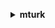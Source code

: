 **<details ><summary style="color:none;">mturk</summary><blockquote>**

- **<details><summary style="color:none;"><b><u>accept-qualification-request</b></u></summary><blockquote>**

  * **<p style="color:none;">--qualification-request-id</p>**
  * **<p style="color:none;">--integer-value</p>**
  * **<p style="color:none;">--cli-input-json</p>**
  * **<p style="color:none;">--cli-input-yaml</p>**
  * **<p style="color:none;">--generate-cli-skeleton</p>**
  </br>
  **<p style="color:red;">Description</p>**
  </br>
  ## **Examples**
  ```bash

  ```
  ```json

  ```


- **<details><summary style="color:none;"><b><u>approve-assignment</b></u></summary><blockquote>**

  * **<p style="color:none;">--assignment-id</p>**
  * **<p style="color:none;">--requester-feedback</p>**
  * **<p style="color:none;">--override-rejection</p>**
  * **<p style="color:none;">--no-override-rejection</p>**
  * **<p style="color:none;">--cli-input-json</p>**
  * **<p style="color:none;">--cli-input-yaml</p>**
  * **<p style="color:none;">--generate-cli-skeleton</p>**
  </br>
  **<p style="color:red;">Description</p>**
  </br>
  ## **Examples**
  ```bash

  ```
  ```json

  ```


- **<details><summary style="color:none;"><b><u>associate-qualification-with-worker</b></u></summary><blockquote>**

  * **<p style="color:none;">--qualification-type-id</p>**
  * **<p style="color:none;">--worker-id</p>**
  * **<p style="color:none;">--integer-value</p>**
  * **<p style="color:none;">--send-notification</p>**
  * **<p style="color:none;">--no-send-notification</p>**
  * **<p style="color:none;">--cli-input-json</p>**
  * **<p style="color:none;">--cli-input-yaml</p>**
  * **<p style="color:none;">--generate-cli-skeleton</p>**
  </br>
  **<p style="color:red;">Description</p>**
  </br>
  ## **Examples**
  ```bash

  ```
  ```json

  ```


- **<details><summary style="color:none;"><b><u>create-additional-assignments-for-hit</b></u></summary><blockquote>**

  * **<p style="color:none;">--hit-id</p>**
  * **<p style="color:none;">--number-of-additional-assignments</p>**
  * **<p style="color:none;">--unique-request-token</p>**
  * **<p style="color:none;">--cli-input-json</p>**
  * **<p style="color:none;">--cli-input-yaml</p>**
  * **<p style="color:none;">--generate-cli-skeleton</p>**
  </br>
  **<p style="color:red;">Description</p>**
  </br>
  ## **Examples**
  ```bash

  ```
  ```json

  ```


- **<details><summary style="color:none;"><b><u>create-hit</b></u></summary><blockquote>**

  * **<p style="color:none;">--max-assignments</p>**
  * **<p style="color:none;">--auto-approval-delay-in-seconds</p>**
  * **<p style="color:none;">--lifetime-in-seconds</p>**
  * **<p style="color:none;">--assignment-duration-in-seconds</p>**
  * **<p style="color:none;">--reward</p>**
  * **<p style="color:none;">--title</p>**
  * **<p style="color:none;">--keywords</p>**
  * **<p style="color:none;">--description</p>**
  * **<p style="color:none;">--question</p>**
  * **<p style="color:none;">--requester-annotation</p>**
  * **<p style="color:none;">--qualification-requirements</p>**
  * **<p style="color:none;">--unique-request-token</p>**
  * **<p style="color:none;">--assignment-review-policy</p>**
  * **<p style="color:none;">--hit-review-policy</p>**
  * **<p style="color:none;">--hit-layout-id</p>**
  * **<p style="color:none;">--hit-layout-parameters</p>**
  * **<p style="color:none;">--cli-input-json</p>**
  * **<p style="color:none;">--cli-input-yaml</p>**
  * **<p style="color:none;">--generate-cli-skeleton</p>**
  </br>
  **<p style="color:red;">Description</p>**
  </br>
  ## **Examples**
  ```bash

  ```
  ```json

  ```


- **<details><summary style="color:none;"><b><u>create-hit-type</b></u></summary><blockquote>**

  * **<p style="color:none;">--auto-approval-delay-in-seconds</p>**
  * **<p style="color:none;">--assignment-duration-in-seconds</p>**
  * **<p style="color:none;">--reward</p>**
  * **<p style="color:none;">--title</p>**
  * **<p style="color:none;">--keywords</p>**
  * **<p style="color:none;">--description</p>**
  * **<p style="color:none;">--qualification-requirements</p>**
  * **<p style="color:none;">--cli-input-json</p>**
  * **<p style="color:none;">--cli-input-yaml</p>**
  * **<p style="color:none;">--generate-cli-skeleton</p>**
  </br>
  **<p style="color:red;">Description</p>**
  </br>
  ## **Examples**
  ```bash

  ```
  ```json

  ```


- **<details><summary style="color:none;"><b><u>create-hit-with-hit-type</b></u></summary><blockquote>**

  * **<p style="color:none;">--hit-type-id</p>**
  * **<p style="color:none;">--max-assignments</p>**
  * **<p style="color:none;">--lifetime-in-seconds</p>**
  * **<p style="color:none;">--question</p>**
  * **<p style="color:none;">--requester-annotation</p>**
  * **<p style="color:none;">--unique-request-token</p>**
  * **<p style="color:none;">--assignment-review-policy</p>**
  * **<p style="color:none;">--hit-review-policy</p>**
  * **<p style="color:none;">--hit-layout-id</p>**
  * **<p style="color:none;">--hit-layout-parameters</p>**
  * **<p style="color:none;">--cli-input-json</p>**
  * **<p style="color:none;">--cli-input-yaml</p>**
  * **<p style="color:none;">--generate-cli-skeleton</p>**
  </br>
  **<p style="color:red;">Description</p>**
  </br>
  ## **Examples**
  ```bash

  ```
  ```json

  ```


- **<details><summary style="color:none;"><b><u>create-qualification-type</b></u></summary><blockquote>**

  * **<p style="color:none;">--name</p>**
  * **<p style="color:none;">--keywords</p>**
  * **<p style="color:none;">--description</p>**
  * **<p style="color:none;">--qualification-type-status</p>**
  * **<p style="color:none;">--retry-delay-in-seconds</p>**
  * **<p style="color:none;">--test</p>**
  * **<p style="color:none;">--answer-key</p>**
  * **<p style="color:none;">--test-duration-in-seconds</p>**
  * **<p style="color:none;">--auto-granted</p>**
  * **<p style="color:none;">--no-auto-granted</p>**
  * **<p style="color:none;">--auto-granted-value</p>**
  * **<p style="color:none;">--cli-input-json</p>**
  * **<p style="color:none;">--cli-input-yaml</p>**
  * **<p style="color:none;">--generate-cli-skeleton</p>**
  </br>
  **<p style="color:red;">Description</p>**
  </br>
  ## **Examples**
  ```bash

  ```
  ```json

  ```


- **<details><summary style="color:none;"><b><u>create-worker-block</b></u></summary><blockquote>**

  * **<p style="color:none;">--worker-id</p>**
  * **<p style="color:none;">--reason</p>**
  * **<p style="color:none;">--cli-input-json</p>**
  * **<p style="color:none;">--cli-input-yaml</p>**
  * **<p style="color:none;">--generate-cli-skeleton</p>**
  </br>
  **<p style="color:red;">Description</p>**
  </br>
  ## **Examples**
  ```bash

  ```
  ```json

  ```


- **<details><summary style="color:none;"><b><u>delete-hit</b></u></summary><blockquote>**

  * **<p style="color:none;">--hit-id</p>**
  * **<p style="color:none;">--cli-input-json</p>**
  * **<p style="color:none;">--cli-input-yaml</p>**
  * **<p style="color:none;">--generate-cli-skeleton</p>**
  </br>
  **<p style="color:red;">Description</p>**
  </br>
  ## **Examples**
  ```bash

  ```
  ```json

  ```


- **<details><summary style="color:none;"><b><u>delete-qualification-type</b></u></summary><blockquote>**

  * **<p style="color:none;">--qualification-type-id</p>**
  * **<p style="color:none;">--cli-input-json</p>**
  * **<p style="color:none;">--cli-input-yaml</p>**
  * **<p style="color:none;">--generate-cli-skeleton</p>**
  </br>
  **<p style="color:red;">Description</p>**
  </br>
  ## **Examples**
  ```bash

  ```
  ```json

  ```


- **<details><summary style="color:none;"><b><u>delete-worker-block</b></u></summary><blockquote>**

  * **<p style="color:none;">--worker-id</p>**
  * **<p style="color:none;">--reason</p>**
  * **<p style="color:none;">--cli-input-json</p>**
  * **<p style="color:none;">--cli-input-yaml</p>**
  * **<p style="color:none;">--generate-cli-skeleton</p>**
  </br>
  **<p style="color:red;">Description</p>**
  </br>
  ## **Examples**
  ```bash

  ```
  ```json

  ```


- **<details><summary style="color:none;"><b><u>disassociate-qualification-from-worker</b></u></summary><blockquote>**

  * **<p style="color:none;">--worker-id</p>**
  * **<p style="color:none;">--qualification-type-id</p>**
  * **<p style="color:none;">--reason</p>**
  * **<p style="color:none;">--cli-input-json</p>**
  * **<p style="color:none;">--cli-input-yaml</p>**
  * **<p style="color:none;">--generate-cli-skeleton</p>**
  </br>
  **<p style="color:red;">Description</p>**
  </br>
  ## **Examples**
  ```bash

  ```
  ```json

  ```


- **<details><summary style="color:none;"><b><u>get-account-balance</b></u></summary><blockquote>**

  * **<p style="color:none;">--cli-input-json</p>**
  * **<p style="color:none;">--cli-input-yaml</p>**
  * **<p style="color:none;">--generate-cli-skeleton</p>**
  </br>
  **<p style="color:red;">Description</p>**
  </br>
  ## **Examples**
  ```bash

  ```
  ```json

  ```


- **<details><summary style="color:none;"><b><u>get-assignment</b></u></summary><blockquote>**

  * **<p style="color:none;">--assignment-id</p>**
  * **<p style="color:none;">--cli-input-json</p>**
  * **<p style="color:none;">--cli-input-yaml</p>**
  * **<p style="color:none;">--generate-cli-skeleton</p>**
  </br>
  **<p style="color:red;">Description</p>**
  </br>
  ## **Examples**
  ```bash

  ```
  ```json

  ```


- **<details><summary style="color:none;"><b><u>get-file-upload-url</b></u></summary><blockquote>**

  * **<p style="color:none;">--assignment-id</p>**
  * **<p style="color:none;">--question-identifier</p>**
  * **<p style="color:none;">--cli-input-json</p>**
  * **<p style="color:none;">--cli-input-yaml</p>**
  * **<p style="color:none;">--generate-cli-skeleton</p>**
  </br>
  **<p style="color:red;">Description</p>**
  </br>
  ## **Examples**
  ```bash

  ```
  ```json

  ```


- **<details><summary style="color:none;"><b><u>get-hit</b></u></summary><blockquote>**

  * **<p style="color:none;">--hit-id</p>**
  * **<p style="color:none;">--cli-input-json</p>**
  * **<p style="color:none;">--cli-input-yaml</p>**
  * **<p style="color:none;">--generate-cli-skeleton</p>**
  </br>
  **<p style="color:red;">Description</p>**
  </br>
  ## **Examples**
  ```bash

  ```
  ```json

  ```


- **<details><summary style="color:none;"><b><u>get-qualification-score</b></u></summary><blockquote>**

  * **<p style="color:none;">--qualification-type-id</p>**
  * **<p style="color:none;">--worker-id</p>**
  * **<p style="color:none;">--cli-input-json</p>**
  * **<p style="color:none;">--cli-input-yaml</p>**
  * **<p style="color:none;">--generate-cli-skeleton</p>**
  </br>
  **<p style="color:red;">Description</p>**
  </br>
  ## **Examples**
  ```bash

  ```
  ```json

  ```


- **<details><summary style="color:none;"><b><u>get-qualification-type</b></u></summary><blockquote>**

  * **<p style="color:none;">--qualification-type-id</p>**
  * **<p style="color:none;">--cli-input-json</p>**
  * **<p style="color:none;">--cli-input-yaml</p>**
  * **<p style="color:none;">--generate-cli-skeleton</p>**
  </br>
  **<p style="color:red;">Description</p>**
  </br>
  ## **Examples**
  ```bash

  ```
  ```json

  ```


- **<details><summary style="color:none;"><b><u>help</b></u></summary><blockquote>**

  * **<p style="color:none;"></p>**
  </br>
  **<p style="color:red;">Description</p>**
  </br>
  ## **Examples**
  ```bash

  ```
  ```json

  ```


- **<details><summary style="color:none;"><b><u>list-assignments-for-hit</b></u></summary><blockquote>**

  * **<p style="color:none;">--hit-id</p>**
  * **<p style="color:none;">--assignment-statuses</p>**
  * **<p style="color:none;">--cli-input-json</p>**
  * **<p style="color:none;">--cli-input-yaml</p>**
  * **<p style="color:none;">--starting-token</p>**
  * **<p style="color:none;">--page-size</p>**
  * **<p style="color:none;">--max-items</p>**
  * **<p style="color:none;">--generate-cli-skeleton</p>**
  </br>
  **<p style="color:red;">Description</p>**
  </br>
  ## **Examples**
  ```bash

  ```
  ```json

  ```


- **<details><summary style="color:none;"><b><u>list-bonus-payments</b></u></summary><blockquote>**

  * **<p style="color:none;">--hit-id</p>**
  * **<p style="color:none;">--assignment-id</p>**
  * **<p style="color:none;">--cli-input-json</p>**
  * **<p style="color:none;">--cli-input-yaml</p>**
  * **<p style="color:none;">--starting-token</p>**
  * **<p style="color:none;">--page-size</p>**
  * **<p style="color:none;">--max-items</p>**
  * **<p style="color:none;">--generate-cli-skeleton</p>**
  </br>
  **<p style="color:red;">Description</p>**
  </br>
  ## **Examples**
  ```bash

  ```
  ```json

  ```


- **<details><summary style="color:none;"><b><u>list-hits</b></u></summary><blockquote>**

  * **<p style="color:none;">--cli-input-json</p>**
  * **<p style="color:none;">--cli-input-yaml</p>**
  * **<p style="color:none;">--starting-token</p>**
  * **<p style="color:none;">--page-size</p>**
  * **<p style="color:none;">--max-items</p>**
  * **<p style="color:none;">--generate-cli-skeleton</p>**
  </br>
  **<p style="color:red;">Description</p>**
  </br>
  ## **Examples**
  ```bash

  ```
  ```json

  ```


- **<details><summary style="color:none;"><b><u>list-hits-for-qualification-type</b></u></summary><blockquote>**

  * **<p style="color:none;">--qualification-type-id</p>**
  * **<p style="color:none;">--cli-input-json</p>**
  * **<p style="color:none;">--cli-input-yaml</p>**
  * **<p style="color:none;">--starting-token</p>**
  * **<p style="color:none;">--page-size</p>**
  * **<p style="color:none;">--max-items</p>**
  * **<p style="color:none;">--generate-cli-skeleton</p>**
  </br>
  **<p style="color:red;">Description</p>**
  </br>
  ## **Examples**
  ```bash

  ```
  ```json

  ```


- **<details><summary style="color:none;"><b><u>list-qualification-requests</b></u></summary><blockquote>**

  * **<p style="color:none;">--qualification-type-id</p>**
  * **<p style="color:none;">--cli-input-json</p>**
  * **<p style="color:none;">--cli-input-yaml</p>**
  * **<p style="color:none;">--starting-token</p>**
  * **<p style="color:none;">--page-size</p>**
  * **<p style="color:none;">--max-items</p>**
  * **<p style="color:none;">--generate-cli-skeleton</p>**
  </br>
  **<p style="color:red;">Description</p>**
  </br>
  ## **Examples**
  ```bash

  ```
  ```json

  ```


- **<details><summary style="color:none;"><b><u>list-qualification-types</b></u></summary><blockquote>**

  * **<p style="color:none;">--must-be-requestable</p>**
  * **<p style="color:none;">--no-must-be-requestable</p>**
  * **<p style="color:none;">--must-be-owned-by-caller</p>**
  * **<p style="color:none;">--no-must-be-owned-by-caller</p>**
  * **<p style="color:none;">--types-query</p>**
  * **<p style="color:none;">--cli-input-json</p>**
  * **<p style="color:none;">--cli-input-yaml</p>**
  * **<p style="color:none;">--starting-token</p>**
  * **<p style="color:none;">--page-size</p>**
  * **<p style="color:none;">--max-items</p>**
  * **<p style="color:none;">--generate-cli-skeleton</p>**
  </br>
  **<p style="color:red;">Description</p>**
  </br>
  ## **Examples**
  ```bash

  ```
  ```json

  ```


- **<details><summary style="color:none;"><b><u>list-reviewable-hits</b></u></summary><blockquote>**

  * **<p style="color:none;">--hit-type-id</p>**
  * **<p style="color:none;">--status</p>**
  * **<p style="color:none;">--cli-input-json</p>**
  * **<p style="color:none;">--cli-input-yaml</p>**
  * **<p style="color:none;">--starting-token</p>**
  * **<p style="color:none;">--page-size</p>**
  * **<p style="color:none;">--max-items</p>**
  * **<p style="color:none;">--generate-cli-skeleton</p>**
  </br>
  **<p style="color:red;">Description</p>**
  </br>
  ## **Examples**
  ```bash

  ```
  ```json

  ```


- **<details><summary style="color:none;"><b><u>list-review-policy-results-for-hit</b></u></summary><blockquote>**

  * **<p style="color:none;">--hit-id</p>**
  * **<p style="color:none;">--policy-levels</p>**
  * **<p style="color:none;">--retrieve-actions</p>**
  * **<p style="color:none;">--no-retrieve-actions</p>**
  * **<p style="color:none;">--retrieve-results</p>**
  * **<p style="color:none;">--no-retrieve-results</p>**
  * **<p style="color:none;">--next-token</p>**
  * **<p style="color:none;">--max-results</p>**
  * **<p style="color:none;">--cli-input-json</p>**
  * **<p style="color:none;">--cli-input-yaml</p>**
  * **<p style="color:none;">--generate-cli-skeleton</p>**
  </br>
  **<p style="color:red;">Description</p>**
  </br>
  ## **Examples**
  ```bash

  ```
  ```json

  ```


- **<details><summary style="color:none;"><b><u>list-worker-blocks</b></u></summary><blockquote>**

  * **<p style="color:none;">--cli-input-json</p>**
  * **<p style="color:none;">--cli-input-yaml</p>**
  * **<p style="color:none;">--starting-token</p>**
  * **<p style="color:none;">--page-size</p>**
  * **<p style="color:none;">--max-items</p>**
  * **<p style="color:none;">--generate-cli-skeleton</p>**
  </br>
  **<p style="color:red;">Description</p>**
  </br>
  ## **Examples**
  ```bash

  ```
  ```json

  ```


- **<details><summary style="color:none;"><b><u>list-workers-with-qualification-type</b></u></summary><blockquote>**

  * **<p style="color:none;">--qualification-type-id</p>**
  * **<p style="color:none;">--status</p>**
  * **<p style="color:none;">--cli-input-json</p>**
  * **<p style="color:none;">--cli-input-yaml</p>**
  * **<p style="color:none;">--starting-token</p>**
  * **<p style="color:none;">--page-size</p>**
  * **<p style="color:none;">--max-items</p>**
  * **<p style="color:none;">--generate-cli-skeleton</p>**
  </br>
  **<p style="color:red;">Description</p>**
  </br>
  ## **Examples**
  ```bash

  ```
  ```json

  ```


- **<details><summary style="color:none;"><b><u>notify-workers</b></u></summary><blockquote>**

  * **<p style="color:none;">--subject</p>**
  * **<p style="color:none;">--message-text</p>**
  * **<p style="color:none;">--worker-ids</p>**
  * **<p style="color:none;">--cli-input-json</p>**
  * **<p style="color:none;">--cli-input-yaml</p>**
  * **<p style="color:none;">--generate-cli-skeleton</p>**
  </br>
  **<p style="color:red;">Description</p>**
  </br>
  ## **Examples**
  ```bash

  ```
  ```json

  ```


- **<details><summary style="color:none;"><b><u>reject-assignment</b></u></summary><blockquote>**

  * **<p style="color:none;">--assignment-id</p>**
  * **<p style="color:none;">--requester-feedback</p>**
  * **<p style="color:none;">--cli-input-json</p>**
  * **<p style="color:none;">--cli-input-yaml</p>**
  * **<p style="color:none;">--generate-cli-skeleton</p>**
  </br>
  **<p style="color:red;">Description</p>**
  </br>
  ## **Examples**
  ```bash

  ```
  ```json

  ```


- **<details><summary style="color:none;"><b><u>reject-qualification-request</b></u></summary><blockquote>**

  * **<p style="color:none;">--qualification-request-id</p>**
  * **<p style="color:none;">--reason</p>**
  * **<p style="color:none;">--cli-input-json</p>**
  * **<p style="color:none;">--cli-input-yaml</p>**
  * **<p style="color:none;">--generate-cli-skeleton</p>**
  </br>
  **<p style="color:red;">Description</p>**
  </br>
  ## **Examples**
  ```bash

  ```
  ```json

  ```


- **<details><summary style="color:none;"><b><u>send-bonus</b></u></summary><blockquote>**

  * **<p style="color:none;">--worker-id</p>**
  * **<p style="color:none;">--bonus-amount</p>**
  * **<p style="color:none;">--assignment-id</p>**
  * **<p style="color:none;">--reason</p>**
  * **<p style="color:none;">--unique-request-token</p>**
  * **<p style="color:none;">--cli-input-json</p>**
  * **<p style="color:none;">--cli-input-yaml</p>**
  * **<p style="color:none;">--generate-cli-skeleton</p>**
  </br>
  **<p style="color:red;">Description</p>**
  </br>
  ## **Examples**
  ```bash

  ```
  ```json

  ```


- **<details><summary style="color:none;"><b><u>send-test-event-notification</b></u></summary><blockquote>**

  * **<p style="color:none;">--notification</p>**
  * **<p style="color:none;">--test-event-type</p>**
  * **<p style="color:none;">--cli-input-json</p>**
  * **<p style="color:none;">--cli-input-yaml</p>**
  * **<p style="color:none;">--generate-cli-skeleton</p>**
  </br>
  **<p style="color:red;">Description</p>**
  </br>
  ## **Examples**
  ```bash

  ```
  ```json

  ```


- **<details><summary style="color:none;"><b><u>update-expiration-for-hit</b></u></summary><blockquote>**

  * **<p style="color:none;">--hit-id</p>**
  * **<p style="color:none;">--expire-at</p>**
  * **<p style="color:none;">--cli-input-json</p>**
  * **<p style="color:none;">--cli-input-yaml</p>**
  * **<p style="color:none;">--generate-cli-skeleton</p>**
  </br>
  **<p style="color:red;">Description</p>**
  </br>
  ## **Examples**
  ```bash

  ```
  ```json

  ```


- **<details><summary style="color:none;"><b><u>update-hit-review-status</b></u></summary><blockquote>**

  * **<p style="color:none;">--hit-id</p>**
  * **<p style="color:none;">--revert</p>**
  * **<p style="color:none;">--no-revert</p>**
  * **<p style="color:none;">--cli-input-json</p>**
  * **<p style="color:none;">--cli-input-yaml</p>**
  * **<p style="color:none;">--generate-cli-skeleton</p>**
  </br>
  **<p style="color:red;">Description</p>**
  </br>
  ## **Examples**
  ```bash

  ```
  ```json

  ```


- **<details><summary style="color:none;"><b><u>update-hit-type-of-hit</b></u></summary><blockquote>**

  * **<p style="color:none;">--hit-id</p>**
  * **<p style="color:none;">--hit-type-id</p>**
  * **<p style="color:none;">--cli-input-json</p>**
  * **<p style="color:none;">--cli-input-yaml</p>**
  * **<p style="color:none;">--generate-cli-skeleton</p>**
  </br>
  **<p style="color:red;">Description</p>**
  </br>
  ## **Examples**
  ```bash

  ```
  ```json

  ```


- **<details><summary style="color:none;"><b><u>update-notification-settings</b></u></summary><blockquote>**

  * **<p style="color:none;">--hit-type-id</p>**
  * **<p style="color:none;">--notification</p>**
  * **<p style="color:none;">--active</p>**
  * **<p style="color:none;">--no-active</p>**
  * **<p style="color:none;">--cli-input-json</p>**
  * **<p style="color:none;">--cli-input-yaml</p>**
  * **<p style="color:none;">--generate-cli-skeleton</p>**
  </br>
  **<p style="color:red;">Description</p>**
  </br>
  ## **Examples**
  ```bash

  ```
  ```json

  ```


- **<details><summary style="color:none;"><b><u>update-qualification-type</b></u></summary><blockquote>**

  * **<p style="color:none;">--qualification-type-id</p>**
  * **<p style="color:none;">--description</p>**
  * **<p style="color:none;">--qualification-type-status</p>**
  * **<p style="color:none;">--test</p>**
  * **<p style="color:none;">--answer-key</p>**
  * **<p style="color:none;">--test-duration-in-seconds</p>**
  * **<p style="color:none;">--retry-delay-in-seconds</p>**
  * **<p style="color:none;">--auto-granted</p>**
  * **<p style="color:none;">--no-auto-granted</p>**
  * **<p style="color:none;">--auto-granted-value</p>**
  * **<p style="color:none;">--cli-input-json</p>**
  * **<p style="color:none;">--cli-input-yaml</p>**
  * **<p style="color:none;">--generate-cli-skeleton</p>**
  </br>
  **<p style="color:red;">Description</p>**
  </br>
  ## **Examples**
  ```bash

  ```
  ```json

  ```


</blockquote></details>
</blockquote></details>
</blockquote></details>
</blockquote></details>
</blockquote></details>
</blockquote></details>
</blockquote></details>
</blockquote></details>
</blockquote></details>
</blockquote></details>
</blockquote></details>
</blockquote></details>
</blockquote></details>
</blockquote></details>
</blockquote></details>
</blockquote></details>
</blockquote></details>
</blockquote></details>
</blockquote></details>
</blockquote></details>
</blockquote></details>
</blockquote></details>
</blockquote></details>
</blockquote></details>
</blockquote></details>
</blockquote></details>
</blockquote></details>
</blockquote></details>
</blockquote></details>
</blockquote></details>
</blockquote></details>
</blockquote></details>
</blockquote></details>
</blockquote></details>
</blockquote></details>
</blockquote></details>
</blockquote></details>
</blockquote></details>
</blockquote></details>
</blockquote></details>
</blockquote></details>
